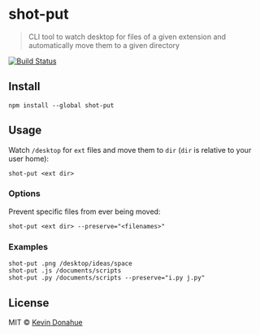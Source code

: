 # shot-put

> CLI tool to watch desktop for files of a given extension and automatically move them to a given directory

[![Build Status](https://travis-ci.org/kevmannn/shot-put.svg?branch=master)](https://travis-ci.org/kevmannn/shot-put)

## Install

```console
npm install --global shot-put
```

## Usage

Watch `/desktop` for `ext` files and move them to `dir` (`dir` is relative to your user home):
```console
shot-put <ext dir>
```

### Options
Prevent specific files from ever being moved:
```console
shot-put <ext dir> --preserve="<filenames>"
```

### Examples
```console
shot-put .png /desktop/ideas/space
shot-put .js /documents/scripts
shot-put .py /documents/scripts --preserve="i.py j.py"
```

## License

MIT © [Kevin Donahue](https://twitter.com/recur_excur)
